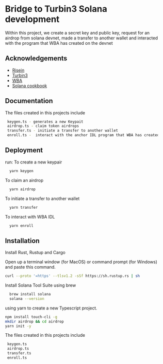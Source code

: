 
# Bridge to Turbin3 Solana development 

Within this project, we create a secret key and public key, request for an airdrop from solana devnet, made a transfer to another wallet and interacted with the program that WBA has created on the devnet


## Acknowledgements

 - [Risein](https://risein.com)
 - [Turbin3](https://turbin3.com)
 - [WBA](https://https://solana.web3builders.dev/)
 - [Solana cookbook](https://solanacookbook.com)


## Documentation

The files created in this projects include
```bash
 keygen.ts - generates a new Keypait
 airdrop.ts - claim token airdrops
 transfer.ts - initiate a transfer to another wallet
 enroll.ts -  interact with the anchor IDL program that WBA has created on the devnet
 ```


## Deployment
run:
To create a new keypair 

```bash
  yarn keygen
```

To claim an airdrop
```bash
  yarn airdrop
```
To initiate a transfer to another wallet
```bash
  yarn transfer
```

To interact with WBA IDL
```bash
  yarn enroll
```


## Installation
Install Rust, Rustup and Cargo

Open up a terminal window (for MacOS) or command prompt (for Windows) and paste this command.

```bash
curl --proto '=https' --tlsv1.2 -sSf https://sh.rustup.rs | sh
```
Install Solana Tool Suite using brew 
```bash
  brew install solana
  solana --version
```
using yarn to create a new Typescript project.
```bash
npm install touch-cli -g
mkdir airdrop && cd airdrop
yarn init -y
```

The files created in this projects include
```bash
 keygen.ts
 airdrop.ts
 transfer.ts
 enroll.ts
 ```
